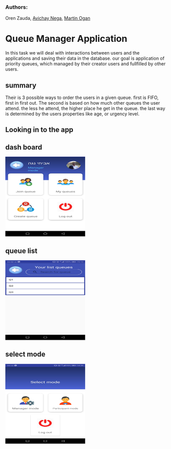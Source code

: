 ### Authors: 
Oren Zauda, [Avichay Nega](https://github.com/avichaynega), [Martin Ogan](https://github.com/Martinogan)

# Queue Manager Application

In this task we will deal with interactions between users and the applications and saving their data in the database.
our goal is application of priority queues, which managed by their creator users and fullfilled by other users.

## summary

Their is 3 possible ways to order the users in a given queue. first is FIFO, first in first out.
The second is based on how much other queues the user attend. the less he attend, the higher place he get in the queue.
the last way is determined by the users properties like age, or urgency level.


## Looking in to the app
 ## dash board
  <img src="https://github.com/OrenZauda/QueueManager/blob/master/app%20pictures/dash%20board.png" width="250" height="250">  
 
 ## queue list
  <img src="https://github.com/OrenZauda/QueueManager/blob/master/app%20pictures/queue%20list.png" width="250" height="250">
 
 ## select mode
  <img src="https://github.com/OrenZauda/QueueManager/blob/master/app%20pictures/select%20mode.png" width="250" height="250">  

